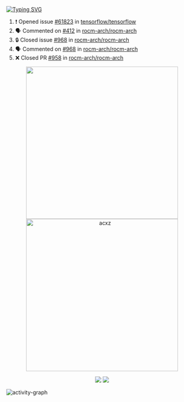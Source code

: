 [![Typing SVG](https://readme-typing-svg.herokuapp.com?size=16&color=AFFFA3&multiline=true&height=75&lines=contributing+to+robotics%2Fae%2Fml%2Fgpu;packaging+it+for+archlinux;ricer)](https://git.io/typing-svg)

<!--START_SECTION:activity-->
1. ❗ Opened issue [#61823](https://github.com/tensorflow/tensorflow/issues/61823) in [tensorflow/tensorflow](https://github.com/tensorflow/tensorflow)
2. 🗣 Commented on [#412](https://github.com/rocm-arch/rocm-arch/issues/412#issuecomment-1712543295) in [rocm-arch/rocm-arch](https://github.com/rocm-arch/rocm-arch)
3. 🔒 Closed issue [#968](https://github.com/rocm-arch/rocm-arch/issues/968) in [rocm-arch/rocm-arch](https://github.com/rocm-arch/rocm-arch)
4. 🗣 Commented on [#968](https://github.com/rocm-arch/rocm-arch/issues/968#issuecomment-1712542381) in [rocm-arch/rocm-arch](https://github.com/rocm-arch/rocm-arch)
5. ❌ Closed PR [#958](https://github.com/rocm-arch/rocm-arch/pull/958) in [rocm-arch/rocm-arch](https://github.com/rocm-arch/rocm-arch)
<!--END_SECTION:activity-->

<p align="center">
  <img width="400em" src=https://github-readme-stats.vercel.app/api?username=acxz&include_all_commits=true&show_icons=true />
  <img width="400em" src="https://github-readme-streak-stats.herokuapp.com/?user=acxz&" alt="acxz" />
</p>

<p align="center">
  <img src=https://github-readme-stats.vercel.app/api/top-langs/?username=acxz&layout=compact />
  <img src=https://github-profile-trophy.vercel.app/?username=acxz&row=2&column=4 />
</p>

![activity-graph](https://github-readme-activity-graph.vercel.app/graph?username=acxz&bg_color=053c4a&color=ffffff&line=76c533&point=8f2fe1&area=true&hide_border=true&hide_title=true)
